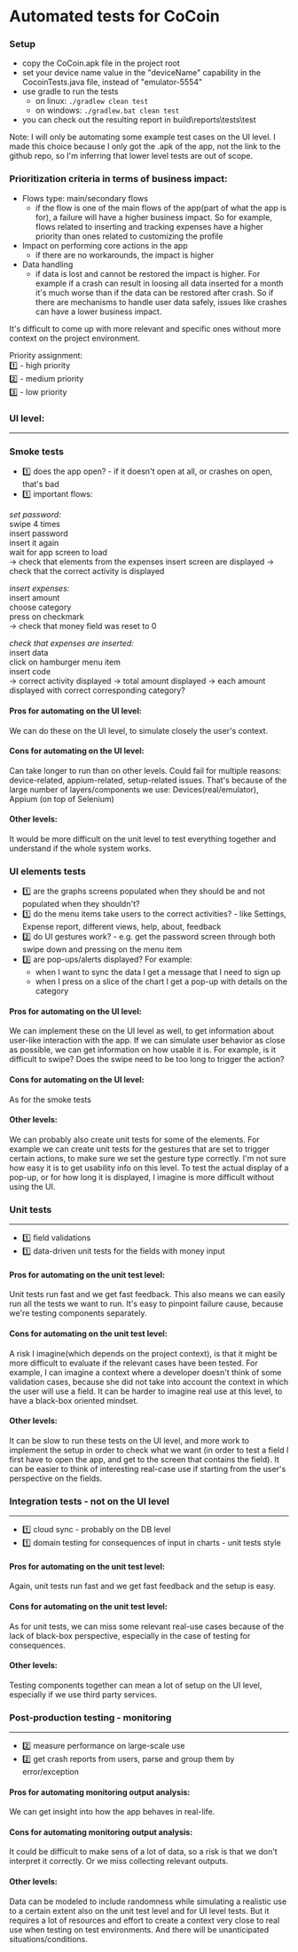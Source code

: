 # Automated tests for CoCoin 

### Setup

- copy the CoCoin.apk file in the project root
- set your device name value in the "deviceName" capability in the CocoinTests.java file, instead of "emulator-5554"
- use gradle to run the tests
    - on linux: `./gradlew clean test`
    - on windows: `./gradlew.bat clean test`
- you can check out the resulting report in build\reports\tests\test


Note: I will only be automating some example test cases on the UI level. I made this choice because I only got the .apk of the app, not the link to the github repo, so I'm inferring that lower level tests are out of scope.

### Prioritization criteria in terms of business impact:
- Flows type: main/secondary flows
    - if the flow is one of the main flows of the app(part of what the app is for), a failure will have a higher business impact. So for example, flows related to inserting and tracking expenses have a higher priority than ones related to customizing the profile
- Impact on performing core actions in the app
    - if there are no workarounds, the impact is higher
- Data handling
    - if data is lost and cannot be restored the impact is higher. For example if a crash can result in loosing all data inserted for a month it's much worse than if the data can be restored after crash. So if there are mechanisms to handle user data safely, issues like crashes can have a lower business impact.

It's difficult to come up with more relevant and specific ones without more context on the project environment.

Priority assignment:  
1️⃣ - high priority  
2️⃣ - medium priority  
3️⃣ - low priority  


### UI level:
---

### Smoke tests 
- :one: does the app open? - if it doesn't open at all, or crashes on open, that's bad
- :one: important flows:

*set password:*  
swipe 4 times   
insert password  
insert it again  
wait for app screen to load  
-> check that elements from the expenses insert screen are displayed
-> check that the correct activity is displayed

*insert expenses:*    
insert amount    
choose category    
press on checkmark  
-> check that money field was reset to 0

*check that expenses are inserted:*  
insert data  
click on hamburger menu item  
insert code  
-> correct activity displayed
-> total amount displayed
-> each amount displayed with correct corresponding category?

#### Pros for automating on the UI level:
We can do these on the UI level, to simulate closely the user's context. 

#### Cons for automating on the UI level:
Can take longer to run than on other levels.
Could fail for multiple reasons: device-related, appium-related, setup-related issues. That's because of the large number of layers/components we use: Devices(real/emulator), Appium (on top of Selenium)

#### Other levels:
It would be more difficult on the unit level to test everything together and understand if the whole system works.

### UI elements tests
- :one: are the graphs screens populated when they should be and not populated when they shouldn't?
- :one: do the menu items take users to the correct activities? - like Settings, Expense report, different views, help, about, feedback
- :two: do UI gestures work? - e.g. get the password screen through both swipe down and pressing on the menu item
- :three: are pop-ups/alerts displayed? For example:
    - when I want to sync the data I get a message that I need to sign up
    - when I press on a slice of the chart I get a pop-up with details on the category

#### Pros for automating on the UI level:
We can implement these on the UI level as well, to get information about user-like interaction with the app. 
If we can simulate user behavior as close as possible, we can get information on how usable it is. For example, is it difficult to swipe? Does the swipe need to be too long to trigger the action?

#### Cons for automating on the UI level:
As for the smoke tests

#### Other levels:
We can probably also create unit tests for some of the elements.
For example we can create unit tests for the gestures that are set to trigger certain actions, to make sure we set the gesture type correctly. I'm not sure how easy it is to get usability info on this level.
To test the actual display of a pop-up, or for how long it is displayed, I imagine is more difficult without using the UI.


### Unit tests
---

- :one: field validations
- :one: data-driven unit tests for the fields with money input

#### Pros for automating on the unit test level:
Unit tests run fast and we get fast feedback. This also means we can easily run all the tests we want to run.
It's easy to pinpoint failure cause, because we're testing components separately.

#### Cons for automating on the unit test level:
A risk I imagine(which depends on the project context), is that it might be more difficult to evaluate if the relevant cases have been tested.
For example, I can imagine a context where a developer doesn't think of some validation cases, because she did not take into account the context in which the user will use a field. It can be harder to imagine real use at this level, to have a black-box oriented mindset.

#### Other levels:
It can be slow to run these tests on the UI level, and more work to implement the setup in order to check what we want (in order to test a field I first have to open the app, and get to the screen that contains the field). 
It can be easier to think of interesting real-case use if starting from the user's perspective on the fields.


### Integration tests - not on the UI level
---
- :one: cloud sync - probably on the DB level
- :one: domain testing for consequences of input in charts - unit tests style

#### Pros for automating on the unit test level:
Again, unit tests run fast and we get fast feedback and the setup is easy.

#### Cons for automating on the unit test level:
As for unit tests, we can miss some relevant real-use cases because of the lack of black-box perspective, especially in the case of testing for consequences.

#### Other levels:
Testing components together can mean a lot of setup on the UI level, especially if we use third party services.


### Post-production testing - monitoring 
---
- :two: measure performance on large-scale use
- :two: get crash reports from users, parse and group them by error/exception

#### Pros for automating monitoring output analysis:
We can get insight into how the app behaves in real-life.

#### Cons for automating monitoring output analysis:
It could be difficult to make sens of a lot of data, so a risk is that we don't interpret it correctly. Or we miss collecting relevant outputs.

#### Other levels:
Data can be modeled to include randomness while simulating a realistic use to a certain extent also on the unit test level and for UI level tests. But it requires a lot of resources and effort to create a context very close to real use when testing on test environments.
And there will be unanticipated situations/conditions.
